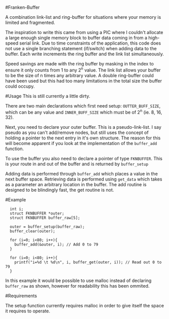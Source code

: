 #Franken-Buffer

A combination link-list and ring-buffer for situations where your memory is limited and fragmented.

The inspiration to write this came from using a PIC where I couldn't allocate a large enough single memory
block to buffer data coming in from a high-speed serial link. Due to time constraints of the application,
this code does not use a single branching statement (if/switch) when adding data to the buffer. Each write
increments the ring buffer and the link list simultaneously.

Speed savings are made with the ring buffer by masking in the index to ensure it only counts from 1 to any
2<sup>n</sup> value. The link list allows your buffer to be the size of n times any arbitrary value. A double ring-buffer
could have been used but this had too many limitations in the total size the buffer could occupy.

#Usage
This is still currently a little dirty.

There are two main declarations which first need setup: `OUTTER_BUFF_SIZE`, which can be any value and `INNER_BUFF_SIZE` which must be of 2<sup>n</sup> (ie. 8, 16, 32).

Next, you need to declare your outer buffer. This is a pseudo-link-list. I say pseudo as you can't add/remove nodes, but still uses the concept of holding a pointer to the next entry in it's own structure. The reason for this will become apparent if you look at the implementation of the `buffer_add` function.

To use the buffer you also need to declare a pointer of type `FKNBUFFER`. This is your route in and out of the buffer and is returned by `buffer_setup`

Adding data is performed through `buffer_add` which places a value in the next buffer space. Retrieving data is performed using `get_data` which takes as a parameter an arbitrary location in the buffer. The add routine is designed to be blindingly fast, the get routine is not.

#Example

```
  int i; 
  struct FKNBUFFER *outer;
  struct FKNBUFFER buffer_raw[5];

  outer = buffer_setup(buffer_raw);
  buffer_clear(outer);

  for (i=0; i<80; i++){
    buffer_add(&outer, i); // Add 0 to 79
  }

  for (i=0; i<80; i++){
    printf("i=%d \t %d\n", i, buffer_get(outer, i)); // Read out 0 to 79
  }
```

In this example it would be possible to use malloc instead of declaring `buffer_raw` as shown, however for readability this has been ommited.

#Requirements

The setup function currently requires malloc in order to give itself the space it requires to operate.
